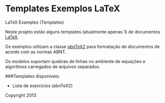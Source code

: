 Templates Exemplos LaTeX
=========================
LaTeX Examples (Templates)

Neste projeto estão alguns templates (atualmente apenas 1) de documentos [LaTeX](http://latex-project.org/).

Os exemplos utilizam a classe [abnTeX2](https://code.google.com/p/abntex2/) para formatação de documentos de acordo com as normas ABNT.

Os modelos suportam quebras de linhas no ambiente de equações e algorítmos carregados de arquivos separados.

###Templates disponíveis:
* Lista de exercícios (abnTeX2)

Copyright 2013